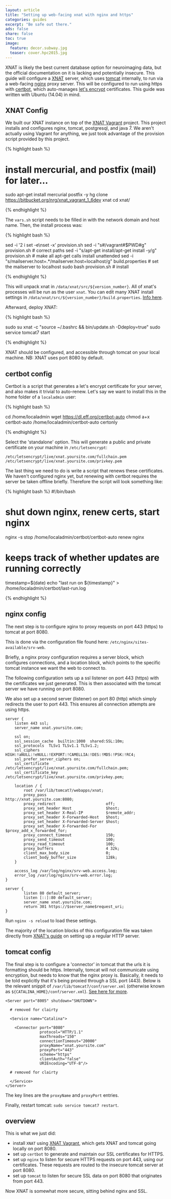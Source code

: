 ```yaml
---
layout: article
title: "Setting up web-facing xnat with nginx and https"
categories: guides
excerpt: "Be safe out there."
ads: false
share: false
toc: true
image:
  feature: decor.subway.jpg
  teaser: cover.hpc2015.jpg
---
```


XNAT is likely the best current database option for neuroimaging data, but the official documentation on it is lacking and potentially insecure. This guide will configure a [XNAT](https://www.xnat.org/) server, which uses [tomcat](http://tomcat.apache.org/) internally, to run via a web-facing [nginx](https://www.nginx.com/resources/wiki/#) proxy server. This will be configured to run using https with [certbot](https://certbot.eff.org/), which auto-manages [let's encrypt](https://letsencrypt.org/) certificates. This guide was written with Ubuntu (14.04) in mind.

XNAT Config
-----------

We built our XNAT instance on top of the [XNAT Vagrant](https://bitbucket.org/nrg/xnat_vagrant_1_6dev) project. This project installs and configures nginx, tomcat, postgresql, and java 7. We aren't actually using Vagrant for anything, we just took advantage of the provision script provided by this project.

{% highlight bash %}

# install mercurial, and postfix (mail) for later...
sudo apt-get install mercurial postfix -y
hg clone https://bitbucket.org/nrg/xnat_vagrant_1_6dev xnat
cd xnat/

{% endhighlight %}

The `vars.sh` script needs to be filled in with the network domain and host name. Then, the install process was:

{% highlight bash %}

sed -i '2 i set -e\nset -x' provision.sh
sed -i "s#/vagrant#$PWD#g" provision.sh # correct paths
sed -i "s/apt-get install/apt-get install -y/g" provision.sh # make all apt-get calls install unattended
sed -i "s/mailserver.host=.*/mailserver.host=localhost/g" build.properties # set the mailserver to localhost
sudo bash provision.sh # install

{% endhighlight %}

This will unpack xnat in `/data/xnat/src/${version_number}`. All of xnat's processes will be run as the user `xnat`. You can edit many XNAT install settings in `/data/xnat/src/${version_number}/build.properties`. [Info here](https://wiki.xnat.org/display/XNAT/Build+Properties).

Afterward, deploy XNAT:

{% highlight bash %}

sudo su xnat -c "source ~/.bashrc && bin/update.sh -Ddeploy=true"
sudo service tomcat7 start

{% endhighlight %}

XNAT should be configured, and accessible through tomcat on your local machine. NB: XNAT uses port 8080 by default.

certbot config
--------------

Certbot is a script that generates a let's encrypt certificate for your server, and also makes it trivial to auto-renew. Let's say we want to install this in the home folder of a `localadmin` user:

{% highlight bash %}

cd /home/localadmin
wget https://dl.eff.org/certbot-auto
chmod a+x certbot-auto
/home/localadmin/certbot-auto certonly

{% endhighlight %}

Select the 'standalone' option. This will generate a public and private certificate on your machine in `/etc/letsencrypt`:

```
/etc/letsencrypt/live/xnat.yoursite.com/fullchain.pem
/etc/letsencrypt/live/xnat.yoursite.com/privkey.pem
```

The last thing we need to do is write a script that renews these certificates. We haven't configured nginx yet, but renewing with certbot requires the server be taken offline briefly. Therefore the script will look something like:

{% highlight bash %}
#!/bin/bash

# shut down nginx, renew certs, start nginx
nginx -s stop
/home/localadmin/certbot/certbot-auto renew
nginx

# keeps track of whether updates are running correctly
timestamp=$(date)
echo "last run on ${timestamp}" > /home/localadmin/certbot/last-run.log

{% endhighlight %}

nginx config
------------

The next step is to configure xginx to proxy requests on port 443 (https) to tomcat at port 8080.

This is done via the configuration file found here: `/etc/nginx/sites-available/srv-web`.

Briefly, a nginx proxy configuration requires a server block, which configures connections, and a location block, which points to the specific tomcat instance we want the web to connect to.

The following configuration sets up a ssl listener on port 443 (https) with the certificates we just generated. This is then associated with the tomcat server we have running on port 8080.

We also set up a second server (listener) on port 80 (http) which simply redirects the user to port 443. This ensures all connection attempts are using https.

```
server {
    listen 443 ssl;
    server_name xnat.yoursite.com;

    ssl on;
    ssl_session_cache  builtin:1000  shared:SSL:10m;
    ssl_protocols  TLSv1 TLSv1.1 TLSv1.2;
    ssl_ciphers HIGH:!aNULL:!eNULL:!EXPORT:!CAMELLIA:!DES:!MD5:!PSK:!RC4;
    ssl_prefer_server_ciphers on;
    ssl_certificate /etc/letsencrypt/live/xnat.yoursite.com/fullchain.pem;
    ssl_certificate_key /etc/letsencrypt/live/xnat.yoursite.com/privkey.pem;

    location / {
        root /var/lib/tomcat7/webapps/xnat;
        proxy_pass                          http://xnat.yoursite.com:8080;
        proxy_redirect                      off;
        proxy_set_header Host               $host;
        proxy_set_header X-Real-IP          $remote_addr;
        proxy_set_header X-Forwarded-Host   $host;
        proxy_set_header X-Forwarded-Server $host;
        proxy_set_header X-Forwarded-For    $proxy_add_x_forwarded_for;
        proxy_connect_timeout               150;
        proxy_send_timeout                  100;
        proxy_read_timeout                  100;
        proxy_buffers                       4 32k;
        client_max_body_size                0;
        client_body_buffer_size             128k;
    }

    access_log /var/log/nginx/srv-web.access.log;
    error_log /var/log/nginx/srv-web.error.log;
}

server {
        listen 80 default_server;
        listen [::]:80 default_server;
        server_name xnat.yoursite.com;
        return 301 https://$server_name$request_uri;
}

```

Run `nginx -s reload` to load these settings.


The majority of the location blocks of this configuration file was taken directly from [XNAT's guide](https://wiki.xnat.org/display/XW2/Step+3+of+8+Configure+Tomcat+for+XNAT) on setting up a regular HTTP server.

tomcat config
-------------

The final step is to configure a 'connector' in tomcat that the urls it is formatting should be https. Internally, tomcat will not communicate using encryption, but needs to know that the nginx proxy is. Basically, it needs to be told explicitly that it's being proxied through a SSL port (443). Below is the relevant snippit of `/var/lib/tomcat7/conf/server.xml` (otherwise known as `${CATALINA_HOME}/conf/server.xml`). [See here for more](http://webapp.org.ua/sysadmin/setting-up-nginx-ssl-reverse-proxy-for-tomcat/).

```
<Server port="8005" shutdown="SHUTDOWN">

  # removed for clairty

  <Service name="Catalina">

    <Connector port="8080"
               protocol="HTTP/1.1"
               maxThreads="150"
               connectionTimeout="20000"
               proxyName="xnat.yoursite.com"
               proxyPort="443"
               scheme="https"
               clientAuth="false"
               URIEncoding="UTF-8"/>

  # removed for clairty

  </Service>
</Server>

```

The key lines are the `proxyName` and `proxyPort` entries.

Finally, restart tomcat: `sudo service tomcat7 restart`.

overview
--------

This is what we just did:

+ install `XNAT` using [XNAT Vagrant](https://bitbucket.org/nrg/xnat_vagrant_1_6dev), which gets XNAT and tomcat going locally on port 8080.
+ set up `certbot` to generate and maintain our SSL certificates for HTTPS.
+ set up `nginx` to listen for secure HTTPS requests on port 443, using our certificates. These requests are routed to the insecure tomcat server at port 8080.
+ set up `tomcat` to listen for secure SSL data on port 8080 that originates from port 443.

Now XNAT is somewhat more secure, sitting behind nginx and SSL.

